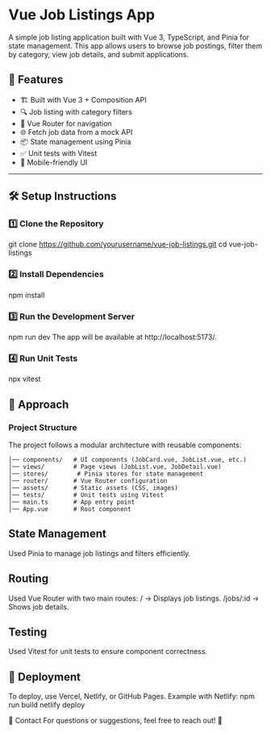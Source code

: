 # Vue Job Listings App

A simple job listing application built with Vue 3, TypeScript, and Pinia for state management. This app allows users to browse job postings, filter them by category, view job details, and submit applications.

## 🚀 Features

- 🏗 Built with Vue 3 + Composition API
- 🔍 Job listing with category filters
- 📌 Vue Router for navigation
- 🌐 Fetch job data from a mock API
- 📦 State management using Pinia
- ✅ Unit tests with Vitest
- 📱 Mobile-friendly UI

---

## 🛠️ Setup Instructions

### 1️⃣ Clone the Repository

git clone https://github.com/yourusername/vue-job-listings.git
cd vue-job-listings

### 2️⃣ Install Dependencies

npm install

### 3️⃣ Run the Development Server

npm run dev
The app will be available at http://localhost:5173/.

### 4️⃣ Run Unit Tests

npx vitest

## 📌 Approach

### Project Structure

The project follows a modular architecture with reusable components:

```src/
│── components/   # UI components (JobCard.vue, JobList.vue, etc.)
│── views/        # Page views (JobList.vue, JobDetail.vue)
│── stores/        # Pinia stores for state management
│── router/       # Vue Router configuration
│── assets/       # Static assets (CSS, images)
│── tests/        # Unit tests using Vitest
│── main.ts       # App entry point
│── App.vue       # Root component
```

## State Management

Used Pinia to manage job listings and filters efficiently.

## Routing

Used Vue Router with two main routes:
/ → Displays job listings.
/jobs/:id → Shows job details.

## Testing

Used Vitest for unit tests to ensure component correctness.

## 🎯 Deployment

To deploy, use Vercel, Netlify, or GitHub Pages. Example with Netlify:
npm run build
netlify deploy

📩 Contact
For questions or suggestions, feel free to reach out! 🚀
